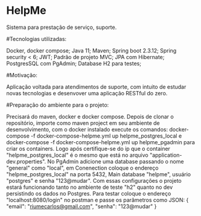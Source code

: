 # HelpMe
Sistema para prestação de serviço, suporte.

#Tecnologias utilizadas:

Docker, docker compose;
Java 11;
Maven;
Spring boot 2.3.12;
Spring security < 6;
JWT;
Padrão de projeto MVC;
JPA com Hibernate;
PostgresSQL com PgAdmin;
Database H2 para testes;

#Motivação:

Aplicação voltada para atendimentos de suporte, com intuito de estudar novas tecnologias e desenvover uma aplicação RESTful do zero.

#Preparação do ambiente para o projeto:

Precisará do maven, docker e docker compose. Depois de clonar o repositório, importe como maven project em seu ambiente de desenvolvimento, com o docker instalado execute os comandos: docker-compose -f docker-compose-helpme.yml up helpme_postgres_local e docker-compose -f docker-compose-helpme.yml up helpme_pgadmin para criar os containers. Logo após certifique-se do ip que o container "helpme_postgres_local" é o mesmo que está no arquivo "application-dev.properties". No PgAdmin adicione uma database passando o nome "general" como "local", em Conenection coloque o endereço "helpme_postgres_local" na porta 5432, Main database "helpme", usuário "postgres" e senha "123@mudar".
Com essas configurações o projeto estará funcionando tanto no ambiente de teste "h2" quanto no dev persistindo os dados no Postgres.
Para testar coloque o endereço "localhost:8080/login" no postman e passe os parâmetros como JSON:
{
    "email": "riumecarlos@gmail.com",
    "senha": "123@mudar"
}





